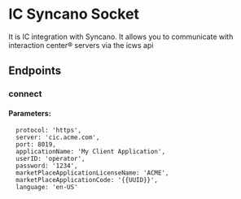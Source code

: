 # IC Syncano Socket

It is IC integration with Syncano. It allows you to communicate with interaction center® servers via the icws api

## Endpoints

### connect

#### Parameters:

      protocol: 'https',
      server: 'cic.acme.com',
      port: 8019,
      applicationName: 'My Client Application',
      userID: 'operator',
      password: '1234',
      marketPlaceApplicationLicenseName: 'ACME',
      marketPlaceApplicationCode: '{{UUID}}',
      language: 'en-US'

